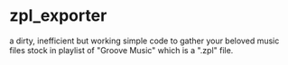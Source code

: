 # zpl_exporter
a dirty, inefficient but working simple code to gather your beloved music files stock in playlist of "Groove Music" which is a ".zpl" file.
